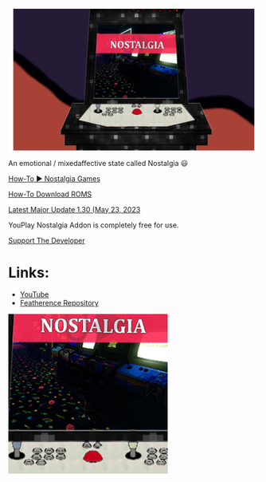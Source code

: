 [![U▶N😄stalgia](https://github.com/finalmakerr/featherence/blob/master/plugin.program.featherence.emu/fanart.jpg?raw=true)](https://www.youtube.com/@youplay.nostalgia)

An emotional / mixedaffective state called Nostalgia 😃

[How-To ▶ Nostalgia Games](https://youtube.com/shorts/WMKQjEW7S-4)

[How-To Download ROMS](https://youtube.com/shorts/53imAzQsbD8)

[Latest Major Update 1.30 (May 23, 2023](https://youtube.com/shorts/Xf4Li6K808s)

YouPlay Nostalgia Addon is completely free for use.

[Support The Developer](https://youtube.com/@finalmakerr1?si=TOIiK_kADB8cVxCe)


# **Links:**

* [YouTube](https://www.youtube.com/@youplay.nostalgia)
* [Featherence Repository](https://github.com/finalmakerr/featherence/raw/master/repository.featherence/repository.featherence-1.1.0.zip)

[![U▶N😄stalgia](https://github.com/finalmakerr/featherence/blob/master/plugin.program.featherence.emu/icon.png?raw=true)](https://www.youtube.com/@youplay.nostalgia)
